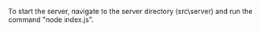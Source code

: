 To start the server, navigate to the server directory (src\server) and run the command "node index.js".

